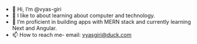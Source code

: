 - 👋 Hi, I’m @vyas-giri
- 👀 I like to about learning about computer and technology.
- 🌱 I’m proficient in building apps with MERN stack and currently learning Next and Angular.
- 📫 How to reach me- email: vyasgiri@duck.com

<!---
vyas-giri/vyas-giri is a ✨ special ✨ repository because its `README.md` (this file) appears on your GitHub profile.
You can click the Preview link to take a look at your changes.
--->
